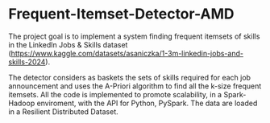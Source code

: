 # Frequent-Itemset-Detector-AMD
The project goal is to implement a system finding frequent itemsets of skills in the LinkedIn Jobs &
Skills dataset (https://www.kaggle.com/datasets/asaniczka/1-3m-linkedin-jobs-and-skills-2024). 

The detector considers as baskets the sets of skills required for each job announcement and uses the A-Priori algorithm to find all the
k-size frequent itemsets. 
All the code is implemented to promote scalability,
in a Spark-Hadoop enviroment, with the API for Python, PySpark.
The data are loaded in a Resilient Distributed Dataset. 
